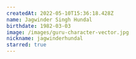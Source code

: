 ```yaml
---
createdAt: 2022-05-10T15:36:18.428Z
name: Jagwinder Singh Hundal
birthdate: 1982-03-03
image: /images/guru-character-vector.jpg
nickname: jagwinderhundal
starred: true
---
```

